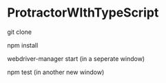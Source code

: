 # ProtractorWIthTypeScript

git clone

npm install

webdriver-manager start (in a seperate window)

npm test (in another new window)
